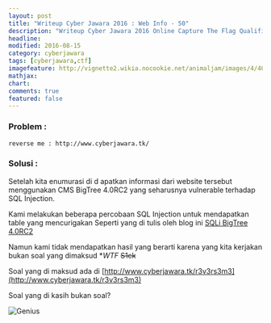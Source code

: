 ```yaml
---
layout: post
title: "Writeup Cyber Jawara 2016 : Web Info - 50"
description: "Writeup Cyber Jawara 2016 Online Capture The Flag Qualification"
headline: 
modified: 2016-08-15
category: cyberjawara
tags: [cyberjawara,ctf]
imagefeature: http://vignette2.wikia.nocookie.net/animaljam/images/4/40/623px-Genius-meme.png
mathjax: 
chart: 
comments: true
featured: false
---
```


### Problem :

`reverse me : http://www.cyberjawara.tk/`


### Solusi :

Setelah kita enumurasi di d apatkan informasi dari website tersebut 
menggunakan CMS BigTree 4.0RC2 yang seharusnya vulnerable terhadap SQL Injection.

Kami melakukan beberapa percobaan SQL Injection untuk mendapatkan table yang mencurigakan
Seperti yang di tulis oleh blog ini [SQLi BigTree 4.0RC2](https://exploit.ph/web-hacking/2015/02/08/a-web-hack/)

Namun kami tidak mendapatkan hasil yang berarti karena yang kita kerjakan bukan soal 
yang dimaksud **WTF* ~~S1ck~~

Soal yang di maksud ada di [http://www.cyberjawara.tk/r3v3rs3m3](http://www.cyberjawara.tk/r3v3rs3m3)

Soal yang di kasih bukan soal? 

![Genius](http://vignette2.wikia.nocookie.net/animaljam/images/4/40/623px-Genius-meme.png)